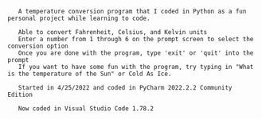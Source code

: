        A temperature conversion program that I coded in Python as a fun personal project while learning to code.

       Able to convert Fahrenheit, Celsius, and Kelvin units
       Enter a number from 1 through 6 on the prompt screen to select the conversion option
       Once you are done with the program, type 'exit' or 'quit' into the prompt
       If you want to have some fun with the program, try typing in "What is the temperature of the Sun" or Cold As Ice.

       Started in 4/25/2022 and coded in PyCharm 2022.2.2 Community Edition

       Now coded in Visual Studio Code 1.78.2
